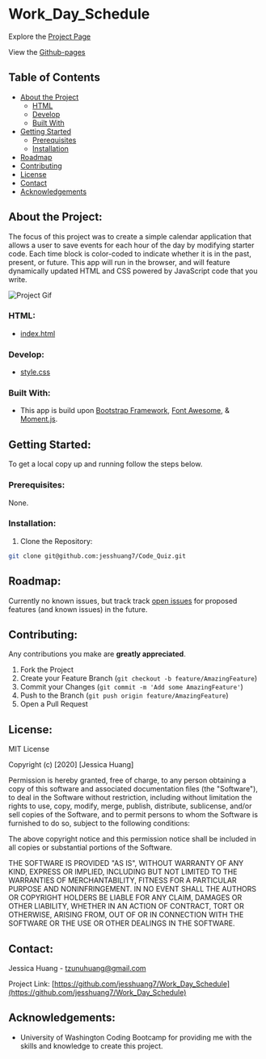# Work_Day_Schedule

Explore the [Project Page](https://github.com/jesshuang7/Work_Day_Schedule)

View the [Github-pages](https://jesshuang7.github.io/Work_Day_Schedule/)

## Table of Contents

* [About the Project](#about-the-project)
  * [HTML](#html)
  * [Develop](#Develop)
  * [Built With](#built-with)
* [Getting Started](#getting-started)
  * [Prerequisites](#prerequisites)
  * [Installation](#installation)
* [Roadmap](#roadmap)
* [Contributing](#contributing)
* [License](#License)
* [Contact](#contact)
* [Acknowledgements](#acknowledgements)

## About the Project:
The focus of this project was to create a simple calendar application that allows a user to save events for each hour of the day by modifying starter code. Each time block is color-coded to indicate whether it is in the past, present, or future. This app will run in the browser, and will feature dynamically updated HTML and CSS powered by JavaScript code that you write. 

![Project Gif](Assets/Code_Quiz.gif)

### HTML:
* [index.html](https://github.com/jesshuang7/Work_Day_Schedule/blob/master/index.html)

### Develop:
* [style.css](https://github.com/jesshuang7/Work_Day_Schedule/blob/master/Assets/style.css)

### Built With:
* This app is build upon [Bootstrap Framework](https://www.getbootstrap.com), [Font Awesome](https://fontawesome.com/), & [Moment.js](https://momentjs.com/).

## Getting Started:
To get a local copy up and running follow the steps below.

### Prerequisites:
None.

### Installation:
1. Clone the Repository:
```sh
git clone git@github.com:jesshuang7/Code_Quiz.git
```

## Roadmap:
Currently no known issues, but track track [open issues](https://github.com/jesshuang7/Work_Day_Schedule/issues ) for proposed features (and known issues) in the future.


## Contributing:
Any contributions you make are **greatly appreciated**.

1. Fork the Project
2. Create your Feature Branch (`git checkout -b feature/AmazingFeature`)
3. Commit your Changes (`git commit -m 'Add some AmazingFeature'`)
4. Push to the Branch (`git push origin feature/AmazingFeature`)
5. Open a Pull Request

## License:

MIT License

Copyright (c) [2020] [Jessica Huang]

Permission is hereby granted, free of charge, to any person obtaining a copy
of this software and associated documentation files (the "Software"), to deal
in the Software without restriction, including without limitation the rights
to use, copy, modify, merge, publish, distribute, sublicense, and/or sell
copies of the Software, and to permit persons to whom the Software is
furnished to do so, subject to the following conditions:

The above copyright notice and this permission notice shall be included in all
copies or substantial portions of the Software.

THE SOFTWARE IS PROVIDED "AS IS", WITHOUT WARRANTY OF ANY KIND, EXPRESS OR
IMPLIED, INCLUDING BUT NOT LIMITED TO THE WARRANTIES OF MERCHANTABILITY,
FITNESS FOR A PARTICULAR PURPOSE AND NONINFRINGEMENT. IN NO EVENT SHALL THE
AUTHORS OR COPYRIGHT HOLDERS BE LIABLE FOR ANY CLAIM, DAMAGES OR OTHER
LIABILITY, WHETHER IN AN ACTION OF CONTRACT, TORT OR OTHERWISE, ARISING FROM,
OUT OF OR IN CONNECTION WITH THE SOFTWARE OR THE USE OR OTHER DEALINGS IN THE
SOFTWARE.

## Contact:
Jessica Huang - tzunuhuang@gmail.com

Project Link: [https://github.com/jesshuang7/Work_Day_Schedule](https://github.com/jesshuang7/Work_Day_Schedule)

## Acknowledgements: 
* University of Washington Coding Bootcamp for providing me with the skills and knowledge to create this project. 
